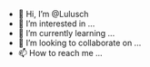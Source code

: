 - 👋 Hi, I’m @Lulusch
- 👀 I’m interested in ...
- 🌱 I’m currently learning ...
- 💞️ I’m looking to collaborate on ...
- 📫 How to reach me ...

<!---
Lulusch/Lulusch is a ✨ special ✨ repository because its `README.md` (this file) appears on your GitHub profile.
You can click the Preview link to take a look at your changes.
--->
